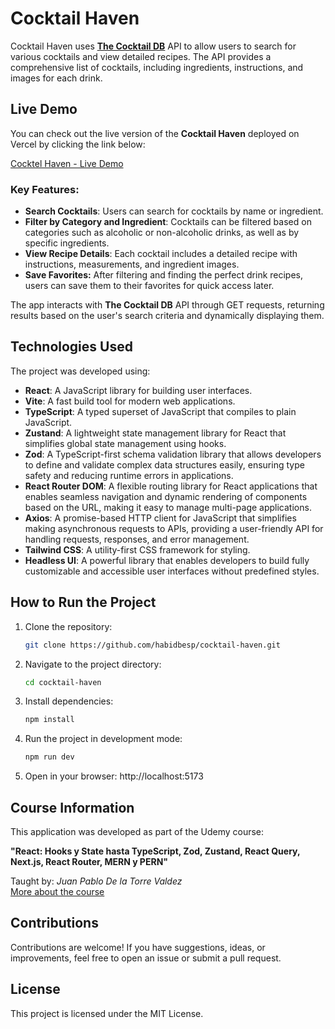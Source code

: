 # Cocktail Haven

Cocktail Haven uses [**The Cocktail DB**](https://www.thecocktaildb.com/) API to allow users to search for various cocktails and view detailed recipes. The API provides a comprehensive list of cocktails, including ingredients, instructions, and images for each drink.

## Live Demo

You can check out the live version of the **Cocktail Haven** deployed on Vercel by clicking the link below:

[Cocktel Haven - Live Demo]()

### Key Features:

- **Search Cocktails**: Users can search for cocktails by name or ingredient.
- **Filter by Category and Ingredient**: Cocktails can be filtered based on categories such as alcoholic or non-alcoholic drinks, as well as by specific ingredients.
- **View Recipe Details**: Each cocktail includes a detailed recipe with instructions, measurements, and ingredient images.
- **Save Favorites:** After filtering and finding the perfect drink recipes, users can save them to their favorites for quick access later.

The app interacts with **The Cocktail DB** API through GET requests, returning results based on the user's search criteria and dynamically displaying them.

## Technologies Used

The project was developed using:

- **React**: A JavaScript library for building user interfaces.
- **Vite**: A fast build tool for modern web applications.
- **TypeScript**: A typed superset of JavaScript that compiles to plain JavaScript.
- **Zustand**: A lightweight state management library for React that simplifies global state management using hooks.
- **Zod**: A TypeScript-first schema validation library that allows developers to define and validate complex data structures easily, ensuring type safety and reducing runtime errors in applications.
- **React Router DOM**: A flexible routing library for React applications that enables seamless navigation and dynamic rendering of components based on the URL, making it easy to manage multi-page applications.
- **Axios**: A promise-based HTTP client for JavaScript that simplifies making asynchronous requests to APIs, providing a user-friendly API for handling requests, responses, and error management.
- **Tailwind CSS**: A utility-first CSS framework for styling.
- **Headless UI**: A powerful library that enables developers to build fully customizable and accessible user interfaces without predefined styles.

## How to Run the Project

1. Clone the repository:

   ```bash
   git clone https://github.com/habidbesp/cocktail-haven.git
   ```

2. Navigate to the project directory:

   ```bash
   cd cocktail-haven
   ```

3. Install dependencies:

   ```bash
   npm install
   ```

4. Run the project in development mode:

   ```bash
   npm run dev
   ```

5. Open in your browser: http://localhost:5173

## Course Information

This application was developed as part of the Udemy course:

**"React: Hooks y State hasta TypeScript, Zod, Zustand, React Query, Next.js, React Router, MERN y PERN"**

Taught by: _Juan Pablo De la Torre Valdez_  
[More about the course](https://codigoconjuan.com/)

## Contributions

Contributions are welcome! If you have suggestions, ideas, or improvements, feel free to open an issue or submit a pull request.

## License

This project is licensed under the MIT License.
